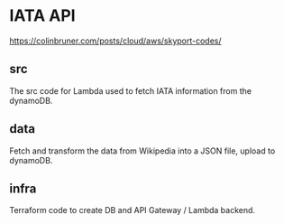 # IATA API

https://colinbruner.com/posts/cloud/aws/skyport-codes/

## src
The src code for Lambda used to fetch IATA information from the dynamoDB.

## data
Fetch and transform the data from Wikipedia into a JSON file, upload to dynamoDB.

## infra
Terraform code to create DB and API Gateway / Lambda backend.

